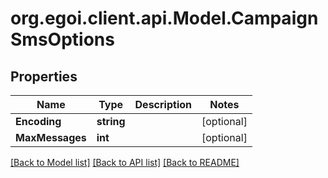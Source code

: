 
# org.egoi.client.api.Model.CampaignSmsOptions

## Properties

Name | Type | Description | Notes
------------ | ------------- | ------------- | -------------
**Encoding** | **string** |  | [optional] 
**MaxMessages** | **int** |  | [optional] 

[[Back to Model list]](../README.md#documentation-for-models)
[[Back to API list]](../README.md#documentation-for-api-endpoints)
[[Back to README]](../README.md)

